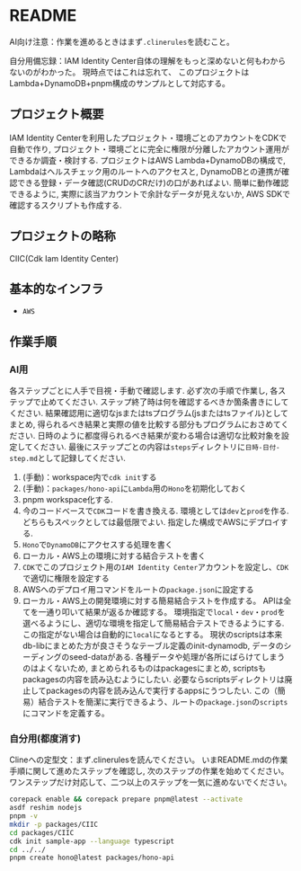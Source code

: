# README

AI向け注意：作業を進めるときはまず`.clinerules`を読むこと。

自分用備忘録：IAM Identity Center自体の理解をもっと深めないと何もわからないのがわかった。
現時点ではこれは忘れて、
このプロジェクトはLambda+DynamoDB+pnpm構成のサンプルとして対応する。

## プロジェクト概要

IAM Identity Centerを利用したプロジェクト・環境ごとのアカウントをCDKで自動で作り,
プロジェクト・環境ごとに完全に権限が分離したアカウント運用ができるか調査・検討する.
プロジェクトはAWS Lambda+DynamoDBの構成で,
Lambdaはヘルスチェック用のルートへのアクセスと,
DynamoDBとの連携が確認できる登録・データ確認(CRUDのCRだけ)の口があればよい.
簡単に動作確認できるように,
実際に該当アカウントで余計なデータが見えないか,
AWS SDKで確認するスクリプトも作成する.

## プロジェクトの略称

CIIC(Cdk Iam Identity Center)

## 基本的なインフラ

- `AWS`

## 作業手順

### AI用

各ステップごとに人手で目視・手動で確認します.
必ず次の手順で作業し,
各ステップで止めてください.
ステップ終了時は何を確認するべきか箇条書きにしてください.
結果確認用に適切なjsまたはtsプログラム(jsまたはtsファイル)としてまとめ,
得られるべき結果と実際の値を比較する部分もプログラムにおさめてください.
日時のように都度得られるべき結果が変わる場合は適切な比較対象を設定してください.
最後にステップごとの内容は`steps`ディレクトリに`日時-日付-step.md`として記録してください.

1. (手動)：workspace内で`cdk init`する
2. (手動)：`packages/hono-api`に`Lambda`用の`Hono`を初期化しておく
3. pnpm workspace化する.
4. 今のコードベースで`CDK`コードを書き換える.
   環境としては`dev`と`prod`を作る.
   どちらもスペックとしては最低限でよい.
   指定した構成でAWSにデプロイする.
5. `Hono`で`DynamoDB`にアクセスする処理を書く
6. ローカル・AWS上の環境に対する結合テストを書く
7. `CDK`でこのプロジェクト用の`IAM Identity Center`アカウントを設定し、`CDK`で適切に権限を設定する
8. AWSへのデプロイ用コマンドをルートの`package.json`に設定する
9. ローカル・AWS上の開発環境に対する簡易結合テストを作成する。
   APIは全てを一通り叩いて結果が返るか確認する。
   環境指定で`local`・`dev`・`prod`を選べるようにし、適切な環境を指定して簡易結合テストできるようにする.
   この指定がない場合は自動的に`local`になるとする。
   現状のscriptsは本来db-libにまとめた方が良さそうなテーブル定義のinit-dynamodb,
   データのシーディングのseed-dataがある.
   各種データや処理が各所にばらけてしまうのはよくないため,
   まとめられるものはpackagesにまとめ,
   scriptsもpackagesの内容を読み込むようにしたい.
   必要ならscriptsディレクトリは廃止してpackagesの内容を読み込んで実行するappsにうつしたい.
   この（簡易）結合テストを簡潔に実行できるよう、ルートの`package.json`の`scripts`にコマンドを定義する。

### 自分用(都度消す)

Clineへの定型文：まず.clinerulesを読んでください。
いまREADME.mdの作業手順に関して進めたステップを確認し,
次のステップの作業を始めてください。
ワンステップだけ対応して、二つ以上のステップを一気に進めないでください。

```sh
corepack enable && corepack prepare pnpm@latest --activate
asdf reshim nodejs
pnpm -v
mkdir -p packages/CIIC
cd packages/CIIC
cdk init sample-app --language typescript
cd ../../
pnpm create hono@latest packages/hono-api
```

